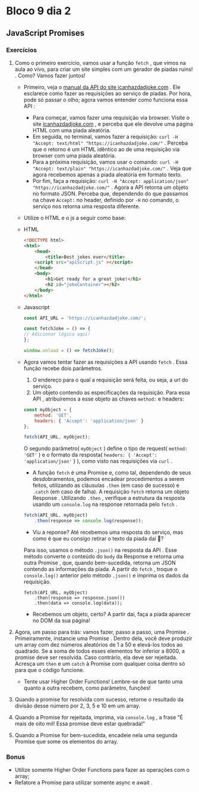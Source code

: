 # Bloco 9 dia 2

## JavaScript Promises

### Exercícios

1. Como o primeiro exercício, vamos usar a função `fetch` , que vimos na aula ao vivo, para criar um site simples com um gerador de piadas ruins! . Como? Vamos fazer juntos!
    - Primeiro, veja o [manual da API do site icanhazdadjoke.com](https://icanhazdadjoke.com/api) . Ele esclarece como fazer as requisições ao serviço de piadas. Por hora, pode só passar o olho; agora vamos entender como funciona essa API :
        - Para começar, vamos fazer uma requisição via browser. Visite o site [icanhazdadjoke.com](https://icanhazdadjoke.com/api) , e perceba que ele devolve uma página HTML com uma piada aleatória.
        - Em seguida, no terminal, vamos fazer a requisição: `curl -H "Accept: text/html" "https://icanhazdadjoke.com/"` . Perceba que o retorno é um HTML idêntico ao de uma requisição via browser com uma piada aleatória.
        - Para a próxima requisição, vamos usar o comando: `curl -H "Accept: text/plain" "https://icanhazdadjoke.com/"` . Veja que agora recebemos apenas a piada aleatória em formato texto.
        - Por fim, faça a requisição: `curl -H "Accept: application/json" "https://icanhazdadjoke.com/"` . Agora a API retorna um objeto no formato JSON. Perceba que, dependendo do que passamos na chave `Accept:` no header, definido por `-H` no comando, o serviço nos retorna uma resposta diferente.
    - Utilize o HTML e o js a seguir como base:

    - HTML

        ```html
        <!DOCTYPE html>
        <html>
            <head>
                <title>Best jokes ever</title>
            <script src="apiScript.js" ></script>
            </head>
            <body>
                <h1>Get ready for a great joke!</h1>
                <h2 id="jokeContainer"></h2>
            </body>
        </html>

    - Javascript

        ```javascript
        const API_URL = 'https://icanhazdadjoke.com/';

        const fetchJoke = () => {
        // Adicionar lógica aqui!
        };

        window.onload = () => fetchJoke();
        ```

    - Agora vamos tentar fazer as requisições a API usando `fetch` . Essa função recebe dois parâmetros.
        1. O endereço para o qual a requisição será feita, ou seja, a url do serviço.
        2. Um objeto contendo as especificações da requisição. Para essa API , atribuiremos a esse objeto as chaves `method:` e headers:
    
        ```javascript
        const myObject = {
            method: 'GET',
            headers: { 'Accept': 'application/json' }
        };

        fetch(API_URL, myObject);
        ```       

        O segundo parâmetro( `myObject` ) define o tipo de request( `method: 'GET'` ) e o formato da resposta( `headers: { 'Accept': 'application/json'` } ), como visto nas requisições via `curl` .
        
        - A função `fetch` é uma Promise e, como tal, dependendo de seus desdobramentos, podemos encadear procedimentos a serem feitos, utilizando as cláusulas `.then` (em caso de sucesso) e `.catch` (em caso de falha). A requisição `fetch` retorna um objeto Response . Utilizando `.then` , verifique a estrutura da resposta usando um `console.log` na response retornada pelo `fetch` .

        ```javascript
        fetch(API_URL, myObject)
            .then(response => console.log(response));
        ```
        - Viu a reponse? Até recebemos uma resposta do serviço, mas como é que eu consigo retirar o texto da piada daí 🤔?

        Para isso, usamos o método `.json()` na resposta da API . Esse método converte o conteúdo do `body` da Response e retorna uma outra Promise , que, quando bem-sucedida, retorna um JSON contendo as informações da piada.
        A partir do `fetch` , troque o `console.log()` anterior pelo método `.json()` e imprima os dados da requisição.

        ```javascritp
        fetch(API_URL, myObject)
            .then(response => response.json())
            .then(data => console.log(data));
        ```
        - Recebemos um objeto, certo? A partir daí, faça a piada aparecer no DOM da sua página!

2. Agora, um passo para trás: vamos fazer, passo a passo, uma Promise . Primeiramente, instancie uma Promise . Dentro dela, você deve produzir um array com dez números aleatórios de 1 a 50 e elevá-los todos ao quadrado. Se a soma de todos esses elementos for inferior a 8000, a promise deve ser resolvida. Caso contrário, ela deve ser rejeitada. Acresça um `then` e um `catch` à Promise com qualquer coisa dentro só para que o código funcione.
    - Tente usar Higher Order Functions! Lembre-se de que tanto uma quanto a outra recebem, como parâmetro, funções!

3. Quando a promise for resolvida com sucesso, retorne o resultado da divisão desse número por 2, 3, 5 e 10 em um array.

4. Quando a Promise for rejeitada, imprima, via `console.log` , a frase "É mais de oito mil! Essa promise deve estar quebrada!"

5. Quando a Promise for bem-sucedida, encadeie nela uma segunda Promise que some os elementos do array.

### Bonus

- Utilize somente Higher Order Functions para fazer as operações com o array;
- Refatore a Promise para utilizar somente async e await .